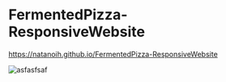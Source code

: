 # FermentedPizza-ResponsiveWebsite

https://natanoih.github.io/FermentedPizza-ResponsiveWebsite

![asfasfsaf](https://user-images.githubusercontent.com/105682385/184638422-8ddda256-535f-458a-980b-353dd95f2e51.png)
